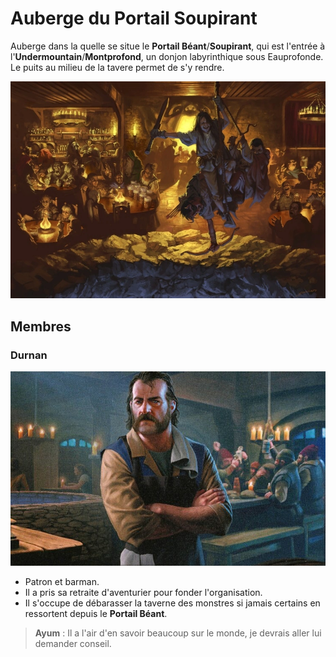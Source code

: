 # Auberge du Portail Soupirant
Auberge dans la quelle se situe le **Portail Béant**/**Soupirant**, qui est l'entrée à l'**Undermountain**/**Montprofond**, un donjon labyrinthique sous Eauprofonde. Le puits au milieu de la tavere permet de s'y rendre.

![Portail Béant](../../../_images/Portail_beant.webp)

## Membres

### Durnan
![Durnan](../../../_images/durnan.jpg)

* Patron et barman. 
* Il a pris sa retraite d'aventurier pour fonder l'organisation.
* Il s'occupe de débarasser la taverne des monstres si jamais certains en ressortent depuis le **Portail Béant**.

> **Ayum** : Il a l'air d'en savoir beaucoup sur le monde, je devrais aller lui demander conseil.